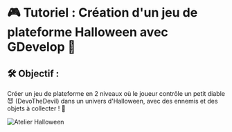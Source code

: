 # 🎮 Tutoriel : Création d'un jeu de plateforme Halloween avec GDevelop 🎃

## 🛠️ Objectif :
Créer un jeu de plateforme en 2 niveaux où le joueur contrôle un petit diable 😈 (DevoTheDevil) dans un univers d'Halloween, avec des ennemis et des objets à collecter ! 🌟

![Atelier Halloween](https://sebastien-devos.fr/img/codegaming/atelier-halloween-a.png)
